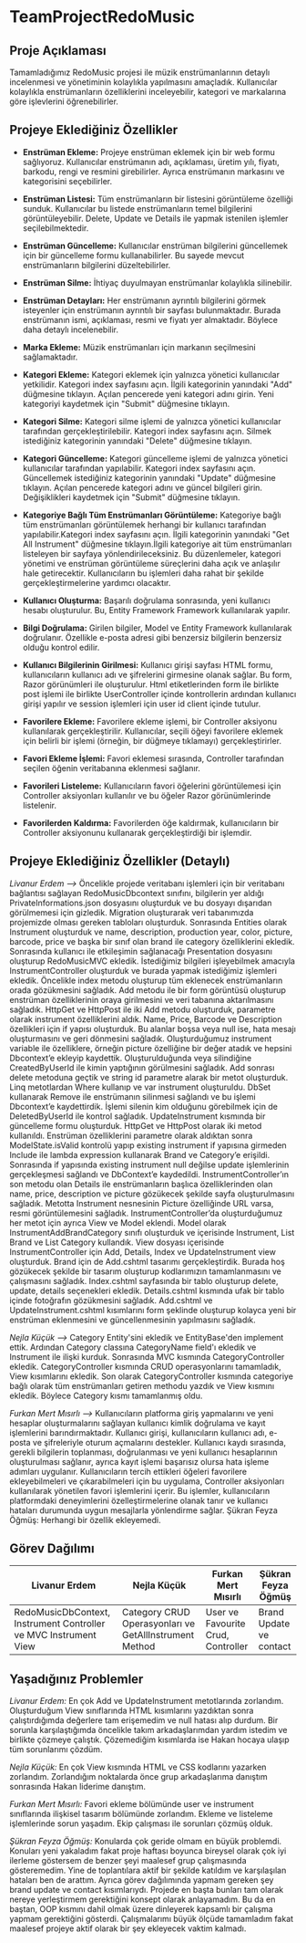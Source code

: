 # TeamProjectRedoMusic
## Proje Açıklaması
Tamamladığımız RedoMusic projesi ile müzik enstrümanlarının detaylı incelenmesi ve yönetiminin kolaylıkla yapılmasını amaçladık. Kullanıcılar kolaylıkla enstrümanların özelliklerini inceleyebilir, kategori ve markalarına göre işlevlerini öğrenebilirler.


## Projeye Eklediğiniz Özellikler
- **Enstrüman Ekleme:** Projeye enstrüman eklemek için bir web formu sağlıyoruz. Kullanıcılar enstrümanın adı, açıklaması, üretim yılı, fiyatı, barkodu, rengi ve resmini girebilirler. Ayrıca enstrümanın markasını ve kategorisini seçebilirler.
- **Enstrüman Listesi:** Tüm enstrümanların bir listesini görüntüleme özelliği sunduk. Kullanıcılar bu listede enstrümanların temel bilgilerini görüntüleyebilir. Delete, Update ve Details ile yapmak istenilen işlemler seçilebilmektedir.
- **Enstrüman Güncelleme:** Kullanıcılar enstrüman bilgilerini güncellemek için bir güncelleme formu kullanabilirler. Bu sayede mevcut enstrümanların bilgilerini düzeltebilirler.
- **Enstrüman Silme:** İhtiyaç duyulmayan enstrümanlar kolaylıkla silinebilir.
- **Enstrüman Detayları:** Her enstrümanın ayrıntılı bilgilerini görmek isteyenler için enstrümanın ayrıntılı bir sayfası bulunmaktadır. Burada enstrümanın ismi, açıklaması, resmi ve fiyatı yer almaktadır. Böylece daha detaylı incelenebilir.
- **Marka Ekleme:** Müzik enstrümanları için markanın seçilmesini sağlamaktadır.
  
- **Kategori Ekleme:** Kategori eklemek için yalnızca yönetici kullanıcılar yetkilidir. Kategori index sayfasını açın. İlgili kategorinin yanındaki "Add" düğmesine tıklayın. Açılan pencerede yeni kategori adını girin. Yeni kategoriyi kaydetmek için "Submit" düğmesine tıklayın.
- **Kategori Silme:** Kategori silme işlemi de yalnızca yönetici kullanıcılar tarafından gerçekleştirilebilir. Kategori index sayfasını açın. Silmek istediğiniz kategorinin yanındaki "Delete" düğmesine tıklayın.
- **Kategori Güncelleme:** Kategori güncelleme işlemi de yalnızca yönetici kullanıcılar tarafından yapılabilir. Kategori index sayfasını açın. Güncellemek istediğiniz kategorinin yanındaki "Update" düğmesine tıklayın. Açılan pencerede kategori adını ve güncel bilgileri girin. Değişiklikleri kaydetmek için "Submit" düğmesine tıklayın.
- **Kategoriye Bağlı Tüm Enstrümanları Görüntüleme:** Kategoriye bağlı tüm enstrümanları görüntülemek herhangi bir kullanıcı tarafından yapılabilir.Kategori index sayfasını açın. İlgili kategorinin yanındaki "Get All Instrument" düğmesine tıklayın.İlgili kategoriye ait tüm enstrümanları listeleyen bir sayfaya yönlendirileceksiniz. Bu düzenlemeler, kategori yönetimi ve enstrüman görüntüleme süreçlerini daha açık ve anlaşılır hale getirecektir. Kullanıcıların bu işlemleri daha rahat bir şekilde gerçekleştirmelerine yardımcı olacaktır.

- **Kullanıcı Oluşturma:** Başarılı doğrulama sonrasında, yeni kullanıcı hesabı oluşturulur. Bu, Entity Framework Framework kullanılarak yapılır.
- **Bilgi Doğrulama:** Girilen bilgiler, Model ve Entity Framework kullanılarak doğrulanır. Özellikle e-posta adresi gibi benzersiz bilgilerin benzersiz olduğu kontrol edilir.
- **Kullanıcı Bilgilerinin Girilmesi:** Kullanıcı girişi sayfası HTML formu, kullanıcıların kullanıcı adı ve şifrelerini girmesine olanak sağlar. Bu form, Razor görünümleri ile oluşturulur. Html etiketlerinden form ile birlikte post işlemi ile birlikte UserController içinde kontrollerin ardından kullanıcı girişi yapılır ve session işlemleri için user id client içinde tutulur.
- **Favorilere Ekleme:** Favorilere ekleme işlemi, bir Controller aksiyonu kullanılarak gerçekleştirilir. Kullanıcılar, seçili öğeyi favorilere eklemek için belirli bir işlemi (örneğin, bir düğmeye tıklamayı) gerçekleştirirler.
- **Favori Ekleme İşlemi:** Favori eklemesi sırasında, Controller tarafından seçilen öğenin veritabanına eklenmesi sağlanır.
- **Favorileri Listeleme:** Kullanıcıların favori öğelerini görüntülemesi için Controller aksiyonları kullanılır ve bu öğeler Razor görünümlerinde listelenir.
- **Favorilerden Kaldırma:** Favorilerden öğe kaldırmak, kullanıcıların bir Controller aksiyonunu kullanarak gerçekleştirdiği bir işlemdir.


## Projeye Eklediğiniz Özellikler (Detaylı)
*Livanur Erdem -->* Öncelikle projede veritabanı işlemleri için bir veritabanı bağlantısı sağlayan RedoMusicDbcontext sınıfını, bilgilerin yer aldığı PrivateInformations.json dosyasını oluşturduk ve bu dosyayı dışarıdan görülmemesi için gizledik. Migration oluşturarak veri tabanımızda projemizde olması gereken tabloları oluşturduk. Sonrasında Entities olarak Instrument oluşturduk ve name, description, production year, color, picture, barcode, price ve başka bir sınıf olan brand ile category özelliklerini ekledik. Sonrasında kullanıcı ile etkileşimin sağlanacağı Presentation dosyasını oluşturup RedoMusicMVC ekledik. İstediğimiz bilgileri işleyebilmek amacıyla InstrumentController oluşturduk ve burada yapmak istediğimiz işlemleri ekledik. Öncelikle index metodu oluşturup tüm eklenecek enstrümanların orada gözükmesini sağladık. Add metodu ile bir form görüntüsü oluşturup enstrüman özelliklerinin oraya girilmesini ve veri tabanına aktarılmasını sağladık. HttpGet ve HttpPost ile iki Add metodu oluşturduk, parametre olarak instrument özelliklerini aldık. Name, Price, Barcode ve Description özellikleri için if yapısı oluşturduk. Bu alanlar boşsa veya null ise, hata mesajı oluşturmasını ve geri dönmesini sağladık. Oluşturduğumuz instrument variable ile özelliklere, örneğin picture özelliğine bir değer atadık ve hepsini Dbcontext’e ekleyip kaydettik. Oluşturulduğunda veya silindiğine CreatedByUserId ile kimin yaptığının görülmesini sağladık. Add sonrası delete metoduna geçtik ve string id parametre alarak bir metot oluşturduk. Linq metotlardan Where kullanıp ve var instrument oluşturuldu. DbSet kullanarak Remove ile enstrümanın silinmesi sağlandı ve bu işlemi Dbcontext’e kaydettirdik. İşlemi silenin kim olduğunu görebilmek için de DeletedByUserId ile kontrol sağladık. UpdateInstrument kısmında bir güncelleme formu oluşturduk. HttpGet ve HttpPost olarak iki metod kullanıldı. Enstrüman özelliklerini parametre olarak aldıktan sonra ModelState.isValid kontrolü yapıp existing instrument if yapısına girmeden Include ile lambda expression kullanarak Brand ve Category’e erişildi. Sonrasında if yapısında existing instrument null değilse update işlemlerinin gerçekleşmesi sağlandı ve DbContext’e kaydedildi. InstrumentController’ın son metodu olan Details ile enstrümanların başlıca özelliklerinden olan name, price, description ve picture gözükecek şekilde sayfa oluşturulmasını sağladık. Metotta Instrument nesnesinin Picture özelliğinde URL varsa, resmi görüntülemesini sağladık. InstrumentController’da oluşturduğumuz her metot için ayrıca View ve Model eklendi. Model olarak InstrumentAddBrandCategory sınıfı oluşturduk ve içerisinde Instrument, List Brand ve List Category kullandık. View dosyası içerisinde InstrumentController için Add, Details, Index ve UpdateInstrument view oluşturduk. Brand için de Add.cshtml tasarımı gerçekleştirdik. Burada hoş gözükecek şekilde bir tasarım oluşturup kodlarımızın tamamlanmasını ve çalışmasını sağladık. Index.cshtml sayfasında bir tablo oluşturup delete, update, details seçenekleri ekledik. Details.cshtml kısmında ufak bir tablo içinde fotoğrafın gözükmesini sağladık. Add.cshtml ve UpdateInstrument.cshtml kısımlarını form şeklinde oluşturup kolayca yeni bir enstrüman eklenmesini ve güncellenmesinin yapılmasını sağladık.

*Nejla Küçük -->* Category Entity'sini ekledik ve EntityBase'den implement ettik. Ardından Category classına CategoryName field'ı ekledik ve Instrument ile ilişki kurduk. Sonrasında MVC kısmında CategoryController ekledik. CategoryController kısmında CRUD operasyonlarını tamamladık, View kısımlarını ekledik. Son olarak CategoryController kısmında categoriye bağlı olarak tüm enstrümanları getiren methodu yazdık ve View kısmını ekledik. Böylece Category kısmı tamamlanmış oldu.

*Furkan Mert Mısırlı -->* Kullanıcıların platforma giriş yapmalarını ve yeni hesaplar oluşturmalarını sağlayan kullanıcı kimlik doğrulama ve kayıt işlemlerini barındırmaktadır. Kullanıcı girişi, kullanıcıların kullanıcı adı, e-posta ve şifreleriyle oturum açmalarını destekler. Kullanıcı kaydı sırasında, gerekli bilgilerin toplanması, doğrulanması ve yeni kullanıcı hesaplarının oluşturulması sağlanır, ayrıca kayıt işlemi başarısız olursa hata işleme adımları uygulanır. Kullanıcıların tercih ettikleri öğeleri favorilere ekleyebilmeleri ve çıkarabilmeleri için bu uygulama, Controller aksiyonları kullanılarak yönetilen favori işlemlerini içerir. Bu işlemler, kullanıcıların platformdaki deneyimlerini özelleştirmelerine olanak tanır ve kullanıcı hataları durumunda uygun mesajlarla yönlendirme sağlar. 
Şükran Feyza Öğmüş: Herhangi bir özellik ekleyemedi.


## Görev Dağılımı
| Livanur Erdem | Nejla Küçük |Furkan Mert Mısırlı | Şükran Feyza Öğmüş |
| -------- | -------- | -------- | -------- |
| RedoMusicDbContext, Instrument Controller ve MVC Instrument View | Category CRUD Operasyonları ve GetAllInstrument Method |  User ve Favourite Crud, Controller |  Brand Update ve contact|

## Yaşadığınız Problemler
*Livanur Erdem:* En çok Add ve UpdateInstrument metotlarında zorlandım. Oluşturduğum View sınıflarında HTML kısımlarını yazdıktan sonra çalıştırdığımda değerlere tam erişemedim ve null hatası alıp durdum. Bir sorunla karşılaştığımda öncelikle takım arkadaşlarımdan yardım istedim ve birlikte çözmeye çalıştık. Çözemediğim kısımlarda ise Hakan hocaya ulaşıp tüm sorunlarımı çözdüm.

*Nejla Küçük:* En çok View kısmında HTML ve CSS kodlarını yazarken zorlandım. Zorlandığım noktalarda önce grup arkadaşlarıma danıştım sonrasında Hakan liderime danıştım.

*Furkan Mert Mısırlı:* Favori ekleme bölümünde user ve instrument sınıflarında ilişkisel tasarım bölümünde zorlandım. Ekleme ve listeleme işlemlerinde sorun yaşadım. Ekip çalışması ile sorunları çözmüş olduk.

*Şükran Feyza Öğmüş:* Konularda çok geride olmam en büyük problemdi. Konuları yeni yakaladım fakat proje haftası boyunca bireysel olarak çok iyi ilerleme göstersem de benzer şeyi maalesef grup çalışmasında gösteremedim. Yine de toplantılara aktif bir şekilde katıldım ve karşılaşılan hataları ben de arattım. Ayrıca görev dağılımında yapmam gereken şey brand update ve contact kısımlarıydı. Projede en başta bunları tam olarak nereye yerleştirmem gerektiğini konsept olarak anlayamadım. Bu da en baştan, OOP kısmını dahil olmak üzere dinleyerek kapsamlı bir çalışma yapmam gerektiğini gösterdi. Çalışmalarımı büyük ölçüde tamamladım fakat maalesef projeye aktif olarak bir şey ekleyecek vaktim kalmadı.
